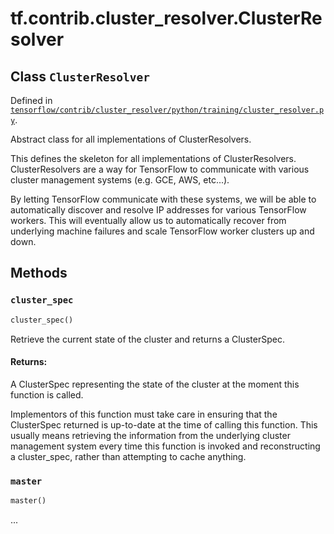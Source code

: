 <div itemscope itemtype="http://developers.google.com/ReferenceObject">
<meta itemprop="name" content="tf.contrib.cluster_resolver.ClusterResolver" />
<meta itemprop="path" content="Stable" />
<meta itemprop="property" content="cluster_spec"/>
<meta itemprop="property" content="master"/>
</div>

# tf.contrib.cluster_resolver.ClusterResolver

## Class `ClusterResolver`





Defined in [`tensorflow/contrib/cluster_resolver/python/training/cluster_resolver.py`](https://www.tensorflow.org/code/tensorflow/contrib/cluster_resolver/python/training/cluster_resolver.py).

Abstract class for all implementations of ClusterResolvers.

This defines the skeleton for all implementations of ClusterResolvers.
ClusterResolvers are a way for TensorFlow to communicate with various cluster
management systems (e.g. GCE, AWS, etc...).

By letting TensorFlow communicate with these systems, we will be able to
automatically discover and resolve IP addresses for various TensorFlow
workers. This will eventually allow us to automatically recover from
underlying machine failures and scale TensorFlow worker clusters up and down.

## Methods

<h3 id="cluster_spec"><code>cluster_spec</code></h3>

``` python
cluster_spec()
```

Retrieve the current state of the cluster and returns a ClusterSpec.

#### Returns:

  A ClusterSpec representing the state of the cluster at the moment this
  function is called.

Implementors of this function must take care in ensuring that the
ClusterSpec returned is up-to-date at the time of calling this function.
This usually means retrieving the information from the underlying cluster
management system every time this function is invoked and reconstructing
a cluster_spec, rather than attempting to cache anything.

<h3 id="master"><code>master</code></h3>

``` python
master()
```

...



